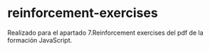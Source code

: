 # reinforcement-exercises
Realizado para el apartado 7.Reinforcement exercises del pdf de la formación JavaScript.
